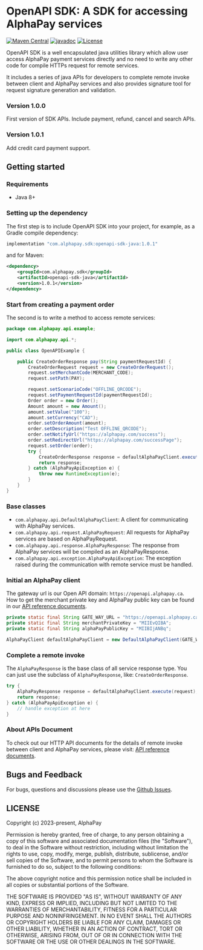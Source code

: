 # OpenAPI SDK: A SDK for accessing AlphaPay services

[![Maven Central](https://maven-badges.herokuapp.com/maven-central/com.alphapay.sdk/openapi-sdk-java/badge.svg)](https://maven-badges.herokuapp.com/maven-central/com.alphapay.sdk/openapi-sdk-java)
[![javadoc](https://javadoc.io/badge2/com.alphapay.sdk/openapi-sdk-java/javadoc.svg)](https://javadoc.io/doc/com.alphapay.sdk/openapi-sdk-java)
[![License](https://img.shields.io/github/license/alphapayit/openapi-sdk-java)](https://github.com/alphapayit/openapi-sdk-java/blob/main/LICENSE)

OpenAPI SDK is a well encapsulated java utilities library which allow user access AlphaPay payment services directly and no need to write any other code for compile HTTPs request for remote services.

It includes a series of java APIs for developers to complete remote invoke between client and AlphaPay services and also provides signature tool for request signature generation and validation.

### Version 1.0.0

First version of SDK APIs. Include payment, refund, cancel and search APIs.

### Version 1.0.1

Add credit card payment support.

## Getting started

### Requirements
- Java 8+

### Setting up the dependency

The first step is to include OpenAPI SDK into your project, for example, as a Gradle compile dependency:

```groovy
implementation "com.alphapay.sdk:openapi-sdk-java:1.0.1"
```

and for Maven:

```xml
<dependency>
    <groupId>com.alphapay.sdk</groupId>
    <artifactId>openapi-sdk-java</artifactId>
    <version>1.0.1</version>
</dependency>
```

### Start from creating a payment order

The second is to write a method to access remote services:

```java
package com.alphapay.api.example;

import com.alphapay.api.*;

public class OpenAPIExample {

    public CreateOrderResponse pay(String paymentRequestId) {
        CreateOrderRequest request = new CreateOrderRequest();
        request.setMerchantCode(MERCHANT_CODE);
        request.setPath(PAY);

        request.setScenarioCode("OFFLINE_QRCODE");
        request.setPaymentRequestId(paymentRequestId);
        Order order = new Order();
        Amount amount = new Amount();
        amount.setValue("100");
        amount.setCurrency("CAD");
        order.setOrderAmount(amount);
        order.setDescription("Test OFFLINE_QRCODE");
        order.setNotifyUrl("https://alphapay.com/success");
        order.setRedirectUrl("https://alphapay.com/successPage");
        request.setOrder(order);
        try {
            CreateOrderResponse response = defaultAlphaPayClient.execute(request);
            return response;
        } catch (AlphaPayApiException e) {
            throw new RuntimeException(e);
        }
    }
}
```

### Base classes

 - `com.alphapay.api.DefaultAlphaPayClient`: A client for communicating with AlphaPay services.
 - `com.alphapay.api.request.AlphaPayRequest`: All requests for AlphaPay services are based on AlphaPayRequest.
 - `com.alphapay.api.response.AlphaPayResponse`: The response from AlphaPay services will be compiled as an AlphaPayResponse.
 - `com.alphapay.api.exception.AlphaPayApiException`: The exception raised during the communication with remote service must be handled.

### Initial an AlphaPay client

The gateway url is our Open API domain: `https://openapi.alphapay.ca`. How to get the merchant private key and AlphaPay public key can be found in our [API reference documents](https://apidoc.alphapay.com/open-api/en/).

```java
private static final String GATE_WAY_URL = "https://openapi.alphapay.ca";
private static final String merchantPrivateKey = "MIIEvQIBA";
private static final String alphaPayPublicKey = "MIIBIjANBq";

AlphaPayClient defaultAlphaPayClient = new DefaultAlphaPayClient(GATE_WAY_URL, merchantPrivateKey, alphaPayPublicKey);
```

### Complete a remote invoke

The `AlphaPayResponse` is the base class of all service response type. You can just use the subclass of `AlphaPayResponse`, like: `CreateOrderResponse`.

```java
try {
    AlphaPayResponse response = defaultAlphaPayClient.execute(request);
    return response;
} catch (AlphaPayApiException e) {
    // handle exception at here
}
```

### About APIs Document

To check out our HTTP API documents for the details of remote invoke between client and AlphaPay services, please visit: [API reference documents](https://apidoc.alphapay.com/open-api/en/).

## Bugs and Feedback

For bugs, questions and discussions please use the [Github Issues](https://github.com/alphapayit/openapi-sdk-java/issues).

## LICENSE

Copyright (c) 2023-present, AlphaPay

Permission is hereby granted, free of charge, to any person obtaining a copy
of this software and associated documentation files (the "Software"), to deal
in the Software without restriction, including without limitation the rights
to use, copy, modify, merge, publish, distribute, sublicense, and/or sell
copies of the Software, and to permit persons to whom the Software is
furnished to do so, subject to the following conditions:

The above copyright notice and this permission notice shall be included in all
copies or substantial portions of the Software.

THE SOFTWARE IS PROVIDED "AS IS", WITHOUT WARRANTY OF ANY KIND, EXPRESS OR
IMPLIED, INCLUDING BUT NOT LIMITED TO THE WARRANTIES OF MERCHANTABILITY,
FITNESS FOR A PARTICULAR PURPOSE AND NONINFRINGEMENT. IN NO EVENT SHALL THE
AUTHORS OR COPYRIGHT HOLDERS BE LIABLE FOR ANY CLAIM, DAMAGES OR OTHER
LIABILITY, WHETHER IN AN ACTION OF CONTRACT, TORT OR OTHERWISE, ARISING FROM,
OUT OF OR IN CONNECTION WITH THE SOFTWARE OR THE USE OR OTHER DEALINGS IN THE
SOFTWARE.
